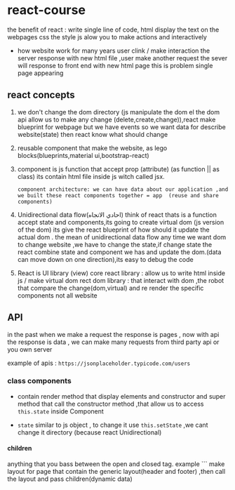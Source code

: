 # react-course
the benefit of react :
write single line of code, 
html display the text on the webpages
css the style
js alow you to make actions and interactively

* how website work for many years
user clink / make interaction the server response with new html file ,user make another request the sever will response to front end with new html page
this is problem single page appearing 


## react concepts
1. we don't change the dom directory (js manipulate the dom el the dom api allow us to make any change (delete,create,change)),react make blueprint for webpage but we have events so we want data for describe website(state) then react know what should change 
2. reusable component that make the website,
 as lego blocks(blueprints,material ui,bootstrap-react)
3.  component is js function
 that accept prop (attribute) (as function || as class) its contain html file inside js witch called jsx.

    ``` component architecture: we can have data about our application ,and we built these react components together = app  (reuse and share components) ```

4. Unidirectional data flow(احادي الاتجاه)
 think of react thats is a function accept state and components,its going to create virtual dom (js version of the dom) its give the react blueprint of how should it update the actual dom . the mean of unidirectional data flow any time we want dom to change website ,we have to change the state,if change state the react combine state and component we has and update the dom.(data can move down on one direction),its easy to debug the code


5. React is UI library (view)
  core react library : allow us to write html inside js / make virtual dom
  rect dom library : that interact with dom ,the robot that compare the change(dom,virtual) and re render the specific components not all website



## API
 in the past when we make a request the response is pages , now with api the response is data , we can make many requests from third party api or you own server

 example of apis : ``` https://jsonplaceholder.typicode.com/users ```


### class components 
 * contain render method that display elements and constructor and super method that call the constructor method ,that allow us to access ``` this.state ``` inside Component

 * ``` state ``` similar to js object , to change it use ``` this.setState ``` ,we cant change it directory (because react Unidirectional) 

#### children 
anything that you bass between the open and closed tag.
example ``` make layout for page that contain the generic layout(header and footer) ,then call the layout and pass children(dynamic data) 